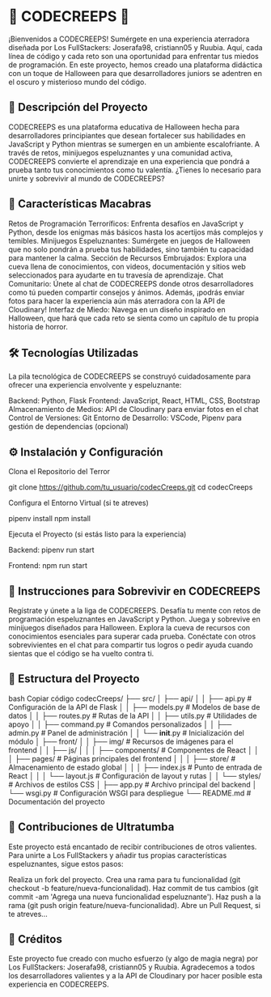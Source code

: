 # 🎃 CODECREEPS 👻 #

¡Bienvenidos a CODECREEPS! Sumérgete en una experiencia aterradora diseñada por Los FullStackers: Joserafa98, cristiann05 y Ruubia. Aquí, cada línea de código y cada reto son una oportunidad para enfrentar tus miedos de programación. En este proyecto, hemos creado una plataforma didáctica con un toque de Halloween para que desarrolladores juniors se adentren en el oscuro y misterioso mundo del código.

## 📜 Descripción del Proyecto ##

CODECREEPS es una plataforma educativa de Halloween hecha para desarrolladores principiantes que desean fortalecer sus habilidades en JavaScript y Python mientras se sumergen en un ambiente escalofriante. A través de retos, minijuegos espeluznantes y una comunidad activa, CODECREEPS convierte el aprendizaje en una experiencia que pondrá a prueba tanto tus conocimientos como tu valentía. ¿Tienes lo necesario para unirte y sobrevivir al mundo de CODECREEPS?

## 👻 Características Macabras ##
Retos de Programación Terroríficos: Enfrenta desafíos en JavaScript y Python, desde los enigmas más básicos hasta los acertijos más complejos y temibles.
Minijuegos Espeluznantes: Sumérgete en juegos de Halloween que no solo pondrán a prueba tus habilidades, sino también tu capacidad para mantener la calma.
Sección de Recursos Embrujados: Explora una cueva llena de conocimientos, con videos, documentación y sitios web seleccionados para ayudarte en tu travesía de aprendizaje.
Chat Comunitario: Únete al chat de CODECREEPS donde otros desarrolladores como tú pueden compartir consejos y ánimos. Además, ¡podrás enviar fotos para hacer la experiencia aún más aterradora con la API de Cloudinary!
Interfaz de Miedo: Navega en un diseño inspirado en Halloween, que hará que cada reto se sienta como un capítulo de tu propia historia de horror.

## 🛠️ Tecnologías Utilizadas ##
La pila tecnológica de CODECREEPS se construyó cuidadosamente para ofrecer una experiencia envolvente y espeluznante:

Backend: Python, Flask
Frontend: JavaScript, React, HTML, CSS, Bootstrap
Almacenamiento de Medios: API de Cloudinary para enviar fotos en el chat
Control de Versiones: Git
Entorno de Desarrollo: VSCode, Pipenv para gestión de dependencias (opcional)

## ⚙️ Instalación y Configuración ##
Clona el Repositorio del Terror

git clone https://github.com/tu_usuario/codecCreeps.git
cd codecCreeps

Configura el Entorno Virtual (si te atreves)

pipenv install
npm install

Ejecuta el Proyecto (si estás listo para la experiencia)

Backend:
pipenv run start

Frontend:
npm run start

## 🚀 Instrucciones para Sobrevivir en CODECREEPS ##
Regístrate y únete a la liga de CODECREEPS.
Desafía tu mente con retos de programación espeluznantes en JavaScript y Python.
Juega y sobrevive en minijuegos diseñados para Halloween.
Explora la cueva de recursos con conocimientos esenciales para superar cada prueba.
Conéctate con otros sobrevivientes en el chat para compartir tus logros o pedir ayuda cuando sientas que el código se ha vuelto contra ti.

## 📂 Estructura del Proyecto ##
bash
Copiar código
codecCreeps/
├── src/
│   ├── api/
│   │   ├── api.py            # Configuración de la API de Flask
│   │   ├── models.py         # Modelos de base de datos
│   │   ├── routes.py         # Rutas de la API
│   │   ├── utils.py          # Utilidades de apoyo
│   │   ├── command.py        # Comandos personalizados
│   │   ├── admin.py          # Panel de administración
│   │   └── __init__.py       # Inicialización del módulo
│   ├── front/
│   │   ├── img/              # Recursos de imágenes para el frontend
│   │   ├── js/
│   │   │   ├── components/   # Componentes de React
│   │   │   ├── pages/        # Páginas principales del frontend
│   │   │   ├── store/        # Almacenamiento de estado global
│   │   │   ├── index.js      # Punto de entrada de React
│   │   │   └── layout.js     # Configuración de layout y rutas
│   │   └── styles/           # Archivos de estilos CSS
│   ├── app.py                # Archivo principal del backend
│   └── wsgi.py               # Configuración WSGI para despliegue
└── README.md                 # Documentación del proyecto

## 🤝 Contribuciones de Ultratumba ##
Este proyecto está encantado de recibir contribuciones de otros valientes. Para unirte a Los FullStackers y añadir tus propias características espeluznantes, sigue estos pasos:

Realiza un fork del proyecto.
Crea una rama para tu funcionalidad (git checkout -b feature/nueva-funcionalidad).
Haz commit de tus cambios (git commit -am 'Agrega una nueva funcionalidad espeluznante').
Haz push a la rama (git push origin feature/nueva-funcionalidad).
Abre un Pull Request, si te atreves…

## 🎃 Créditos ##
Este proyecto fue creado con mucho esfuerzo (y algo de magia negra) por Los FullStackers: Joserafa98, cristiann05 y Ruubia. Agradecemos a todos los desarrolladores valientes y a la API de Cloudinary por hacer posible esta experiencia en CODECREEPS.
